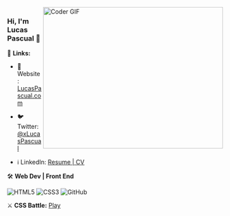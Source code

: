 <img align="right" src="https://github.com/rajaprerak/rajaprerak/blob/master/developer.gif" alt="Coder GIF" width="420" height="330">



### Hi, I'm Lucas Pascual 👋

🔗 **Links:**

- 👤 Website: [LucasPascual.com](https://lucaspascual.com/)

- 🐦 Twitter: [@xLucasPascual](https://twitter.com/xLucasPascual)

- ℹ️ LinkedIn: [Resume | CV](https://www.linkedin.com/in/xlucaspascual)

🛠 **Web Dev | Front End**

![HTML5](https://img.shields.io/badge/-HTML5-000000?style=flat&logo=HTML5)
![CSS3](https://img.shields.io/badge/-CSS3-000000?style=flat&logo=CSS3)
![GitHub](https://img.shields.io/badge/-GitHub-000000?style=flat&logo=github&logoColor=FFFFFF)

⚔️ **CSS Battle:** [Play](https://cssbattle.dev/player/xlucaspascual)
